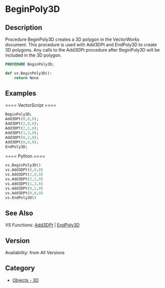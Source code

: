 # BeginPoly3D

## Description
Procedure BeginPoly3D creates a 3D polygon in the VectorWorks document. This procedure is used with Add3DPt and EndPoly3D to create 3D polygons. Any calls to the Add3DPt procedure after BeginPoly3D will be included in the 3D polygon.

```pascal
PROCEDURE BeginPoly3D;
```

```python
def vs.BeginPoly3D():
    return None
```

## Examples
==== VectorScript ====
```pascal
BeginPoly3D;
Add3DPt(0,0,0);
Add3DPt(2,0,0);
Add3DPt(2,2,0);
Add3DPt(1,3,0);
Add3DPt(0,2,0);
Add3DPt(0,0,0);
EndPoly3D;
```
==== Python ====
```python
vs.BeginPoly3D()
vs.Add3DPt(0,0,0)
vs.Add3DPt(2,0,0)
vs.Add3DPt(2,2,0)
vs.Add3DPt(1,3,0)
vs.Add3DPt(0,2,0)
vs.Add3DPt(0,0,0)
vs.EndPoly3D()
```

## See Also
VS Functions:
[Add3DPt](Add3DPt.md) 
| [EndPoly3D](EndPoly3D.md)

## Version
Availability: from All Versions

## Category
* [Objects - 3D](../Categories/Objects%20-%203D.md)
